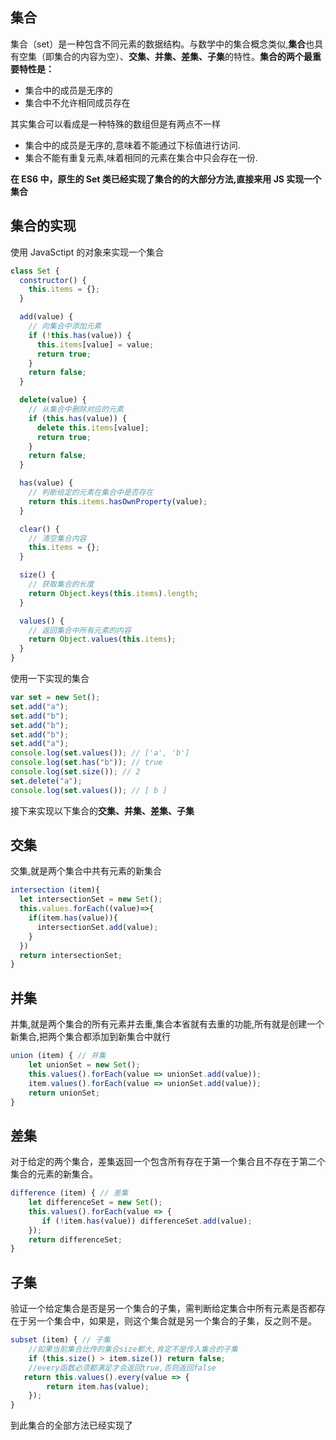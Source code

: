 ## 集合

集合（set）是一种包含不同元素的数据结构。与数学中的集合概念类似,**集合**也具有空集（即集合的内容为空）、**交集、并集、差集、子集**的特性。**集合的两个最重要特性是：**

- 集合中的成员是无序的
- 集合中不允许相同成员存在

其实集合可以看成是一种特殊的数组但是有两点不一样

- 集合中的成员是无序的,意味着不能通过下标值进行访问.
- 集合不能有重复元素,味着相同的元素在集合中只会存在一份.

**在 ES6 中，原生的 Set 类已经实现了集合的的大部分方法,直接来用 JS 实现一个集合**

## 集合的实现

使用 JavaSctipt 的对象来实现一个集合

```javascript
class Set {
  constructor() {
    this.items = {};
  }

  add(value) {
    // 向集合中添加元素
    if (!this.has(value)) {
      this.items[value] = value;
      return true;
    }
    return false;
  }

  delete(value) {
    // 从集合中删除对应的元素
    if (this.has(value)) {
      delete this.items[value];
      return true;
    }
    return false;
  }

  has(value) {
    // 判断给定的元素在集合中是否存在
    return this.items.hasOwnProperty(value);
  }

  clear() {
    // 清空集合内容
    this.items = {};
  }

  size() {
    // 获取集合的长度
    return Object.keys(this.items).length;
  }

  values() {
    // 返回集合中所有元素的内容
    return Object.values(this.items);
  }
}
```

使用一下实现的集合

```javascript
var set = new Set();
set.add("a");
set.add("b");
set.add("b");
set.add("b");
set.add("a");
console.log(set.values()); // ['a', 'b']
console.log(set.has("b")); // true
console.log(set.size()); // 2
set.delete("a");
console.log(set.values()); // [ b ]
```

接下来实现以下集合的**交集、并集、差集、子集**

## 交集

交集,就是两个集合中共有元素的新集合

```javascript
intersection (item){
  let intersectionSet = new Set();
  this.values.forEach((value)=>{
    if(item.has(value)){
      intersectionSet.add(value);
    }
  })
  return intersectionSet;
}
```

## 并集

并集,就是两个集合的所有元素并去重,集合本省就有去重的功能,所有就是创建一个新集合,把两个集合都添加到新集合中就行

```javascript
union (item) { // 并集
    let unionSet = new Set();
    this.values().forEach(value => unionSet.add(value));
    item.values().forEach(value => unionSet.add(value));
    return unionSet;
}
```

## 差集

对于给定的两个集合，差集返回一个包含所有存在于第一个集合且不存在于第二个集合的元素的新集合。

```javascript
difference (item) { // 差集
    let differenceSet = new Set();
    this.values().forEach(value => {
       if (!item.has(value)) differenceSet.add(value);
    });
    return differenceSet;
}
```

## 子集

验证一个给定集合是否是另一个集合的子集，需判断给定集合中所有元素是否都存在于另一个集合中，如果是，则这个集合就是另一个集合的子集，反之则不是。

```javascript
subset (item) { // 子集
    //如果当前集合比传的集合size都大,肯定不是传入集合的子集
    if (this.size() > item.size()) return false;
    //every函数必须都满足才会返回true,否则返回false
   return this.values().every(value => {
        return item.has(value);
    });
}
```

到此集合的全部方法已经实现了

